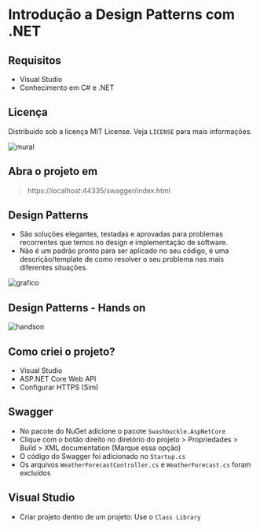 # Introdução a Design Patterns com .NET
## Requisitos
- Visual Studio
- Conhecimento em C# e .NET

## Licença
Distribuido sob a licença MIT License. Veja `LICENSE` para mais informações. 


![mural](https://user-images.githubusercontent.com/72028645/132047300-35966d45-7c03-466e-a5fa-6d3510b5aaa6.png)

## Abra o projeto em
>https://localhost:44335/swagger/index.html

## Design Patterns
- São soluções elegantes, testadas e aprovadas para problemas recorrentes que temos no design e implementação de software.
- Não é um padrão pronto para ser aplicado no seu código, é uma descrição/template de como resolver o seu problema nas mais diferentes situações. 

![grafico](https://user-images.githubusercontent.com/72028645/132047650-ee81db0b-8d92-4e9d-9333-eea5d2cb451f.png)

## Design Patterns - Hands on
![handson](https://user-images.githubusercontent.com/72028645/132047785-af8a1b8f-0feb-452b-a937-8b25f71a56a2.png)

## Como criei o projeto?
- Visual Studio
- ASP.NET Core Web API
- Configurar HTTPS (Sim)

## Swagger
- No pacote do NuGet adicione o pacote `Swashbuckle.AspNetCore`
- Clique com o botão direito no diretório do projeto > Propriedades > Build > XML documentation (Marque essa opção)
- O código do Swagger foi adicionado no `Startup.cs`
- Os arquivos `WeatherForecastController.cs` e `WeatherForecast.cs` foram excluídos

## Visual Studio
- Criar projeto dentro de um projeto: Use o `Class Library`
